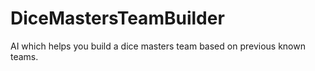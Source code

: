 # DiceMastersTeamBuilder
AI which helps you build a dice masters team based on previous known teams.
